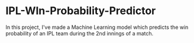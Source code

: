 # IPL-WIn-Probability-Predictor
In this project, I've made a Machine Learning model which predicts the win probability of an IPL team during the 2nd innings of a match.
